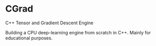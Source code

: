 # CGrad
C++ Tensor and Gradient Descent Engine

Building a CPU deep-learning engine from scratch in C++. Mainly for educational purposes.
